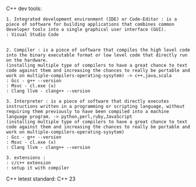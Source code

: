 C++ dev tools:
    
    1. Integrated development environment (IDE) or Code-Editor : is a piece of software for building applications that combines common developer tools into a single graphical user interface (GUI).
    : Visual Studio Code


    2. Compiler : is a piece of software that compiles the high level code into the binary executable format or low level code that directly run on the hardware.
    (installing multiple type of compilers to have a great chance to text code against them and increasing the chances to really be portable and work on multiple-compilers-operating-sysytem) -> c++,java,scala
    : Gcc - g++ --version
    : Msvc - cl.exe (x)
    : Clang llvm - clang++ --version

    3. Interpreter : is a piece of software that directly executes instructions written in a programming or scripting language, without requiring them previously to have been compiled into a machine language program. -> python,perl,ruby,JavaScript
    (installing multiple type of compilers to have a great chance to text code against them and increasing the chances to really be portable and work on multiple-compilers-operating-sysytem)
    : Gcc - g++ --version
    : Msvc - cl.exe (x)
    : Clang llvm - clang++ --version

    3. extensions :
    : c/c++ extension
    : setup it with compiler
   
C++ letest standard:
    C++ 23



 